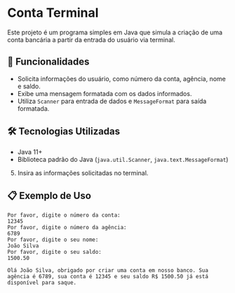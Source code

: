 # Conta Terminal

Este projeto é um programa simples em Java que simula a criação de uma conta bancária a partir da entrada do usuário via terminal.

## 📌 Funcionalidades
- Solicita informações do usuário, como número da conta, agência, nome e saldo.
- Exibe uma mensagem formatada com os dados informados.
- Utiliza `Scanner` para entrada de dados e `MessageFormat` para saída formatada.

## 🛠 Tecnologias Utilizadas
- Java 11+
- Biblioteca padrão do Java (`java.util.Scanner`, `java.text.MessageFormat`)

5. Insira as informações solicitadas no terminal.

## 📋 Exemplo de Uso
```
Por favor, digite o número da conta:
12345
Por favor, digite o número da agência:
6789
Por favor, digite o seu nome:
João Silva
Por favor, digite o seu saldo:
1500.50

Olá João Silva, obrigado por criar uma conta em nosso banco. Sua agência é 6789, sua conta é 12345 e seu saldo R$ 1500.50 já está disponível para saque.
```



